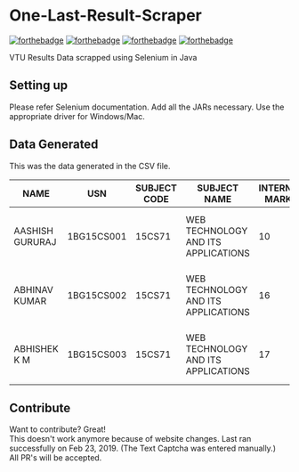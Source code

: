 # One-Last-Result-Scraper
[![forthebadge](https://forthebadge.com/images/badges/built-with-swag.svg)](https://forthebadge.com)
[![forthebadge](https://forthebadge.com/images/badges/made-with-java.svg)](https://forthebadge.com)
[![forthebadge](https://forthebadge.com/images/badges/compatibility-club-penguin.svg)](https://forthebadge.com)
[![forthebadge](https://forthebadge.com/images/badges/no-ragrets.svg)](https://forthebadge.com)

VTU Results Data scrapped using Selenium in Java 

## Setting up 
Please refer Selenium documentation. Add all the JARs necessary. Use the appropriate driver for Windows/Mac. 

## Data Generated   
  This was the data generated in the CSV file.   
    
|NAME                          |USN       |SUBJECT CODE|SUBJECT NAME                       |INTERNAL MARKS|GRADE  |GRADE POINT              |CREDITS|SUBJECT CODE|SUBJECT NAME                   |INTERNAL MARKS|GRADE|GRADE POINT|CREDITS|SUBJECT CODE|SUBJECT NAME    |INTERNAL MARKS|GRADE|GRADE POINT|CREDITS|SUBJECT CODE|SUBJECT NAME                    |INTERNAL MARKS|GRADE|GRADE POINT|CREDITS|SUBJECT CODE|SUBJECT NAME         |INTERNAL MARKS|GRADE|GRADE POINT|CREDITS|SUBJECT CODE|SUBJECT NAME               |INTERNAL MARKS|GRADE|GRADE POINT|CREDITS|SUBJECT CODE|SUBJECT NAME                               |INTERNAL MARKS|GRADE|GRADE POINT|CREDITS|SUBJECT CODE|SUBJECT NAME             |INTERNAL MARKS|GRADE|GRADE POINT|CREDITS|SGPA|
|------------------------------|----------|------------|-----------------------------------|--------------|-------|-------------------------|-------|------------|-------------------------------|--------------|-----|-----------|-------|------------|----------------|--------------|-----|-----------|-------|------------|--------------------------------|--------------|-----|-----------|-------|------------|---------------------|--------------|-----|-----------|-------|------------|---------------------------|--------------|-----|-----------|-------|------------|-------------------------------------------|--------------|-----|-----------|-------|------------|-------------------------|--------------|-----|-----------|-------|----|
|AASHISH GURURAJ               |1BG15CS001|15CS71      |WEB TECHNOLOGY AND ITS APPLICATIONS|10            |E      |4                        |4      |15CS72      |ADVANCED COMPUTER ARCHITECTURES|17            |B    |7          |4      |15CS73      |MACHINE LEARNING|14            |B    |7          |4      |15CS743     |INFORMATION AND NETWORK SECURITY|18            |B    |7          |3      |15CS754     |STORAGE AREA NETWORKS|18            |B    |7          |3      |15CSL76     |MACHINE LEARNING LABORATORY|18            |S+   |10         |2      |15CSL77     |WEB TECHNOLOGY LABORATORY WITH MINI PROJECT|14            |S+   |10         |2      |15CSP78     |PROJECT PHASE 1 + SEMINAR|88            |S    |9          |2      |7.17|
|ABHINAV KUMAR                 |1BG15CS002|15CS71      |WEB TECHNOLOGY AND ITS APPLICATIONS|16            |A      |8                        |4      |15CS72      |ADVANCED COMPUTER ARCHITECTURES|18            |C    |6          |4      |15CS73      |MACHINE LEARNING|14            |B    |7          |4      |15CS744     |UNIX SYSTEM PROGRAMMING         |13            |C    |6          |3      |15CS754     |STORAGE AREA NETWORKS|17            |C    |6          |3      |15CSL76     |MACHINE LEARNING LABORATORY|14            |D    |5          |2      |15CSL77     |WEB TECHNOLOGY LABORATORY WITH MINI PROJECT|15            |S+   |10         |2      |15CSP78     |PROJECT PHASE 1 + SEMINAR|95            |S+   |10         |2      |7.08|
|ABHISHEK K M                  |1BG15CS003|15CS71      |WEB TECHNOLOGY AND ITS APPLICATIONS|17            |C      |6                        |4      |15CS72      |ADVANCED COMPUTER ARCHITECTURES|18            |D    |5          |4      |15CS73      |MACHINE LEARNING|18            |C    |6          |4      |15CS743     |INFORMATION AND NETWORK SECURITY|18            |S    |9          |3      |15CS754     |STORAGE AREA NETWORKS|20            |S    |9          |3      |15CSL76     |MACHINE LEARNING LABORATORY|19            |S+   |10         |2      |15CSL77     |WEB TECHNOLOGY LABORATORY WITH MINI PROJECT|17            |S+   |10         |2      |15CSP78     |PROJECT PHASE 1 + SEMINAR|89            |S    |9          |2      |7.5 |  


## Contribute 

Want to contribute? Great!  
This doesn't work anymore because of website changes. Last ran successfully on Feb 23, 2019. (The Text Captcha was entered manually.)   
All PR's will be accepted. 
